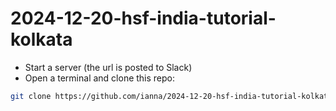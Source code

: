 # 2024-12-20-hsf-india-tutorial-kolkata

* Start a server (the url is posted to Slack)
* Open a terminal and clone this repo:
```bash
git clone https://github.com/ianna/2024-12-20-hsf-india-tutorial-kolkata.git
```
